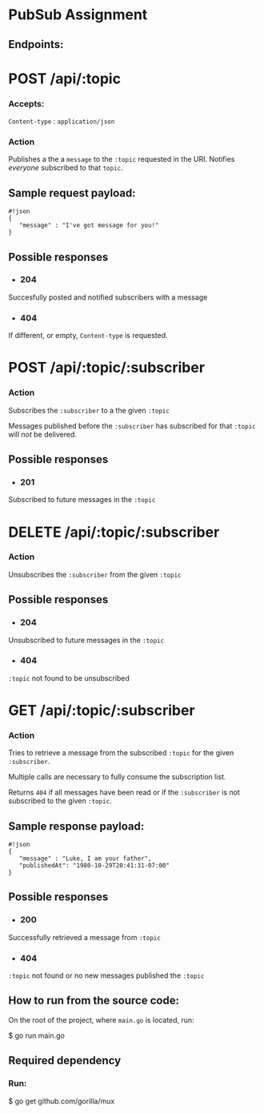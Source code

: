 # PubSub Assignment

## Endpoints:

# POST /api/:topic 

### Accepts: 
`Content-type` : `application/json`

### Action
Publishes a the a `message` to the `:topic` requested in the URI. 
Notifies *everyone* subscribed to that `topic`.

## Sample request payload:
```
#!json
{
   "message" : "I've got message for you!"
}
```

## Possible responses

* ### 204
Succesfully posted and notified subscribers with a message

* ### 404
If different, or empty, `Content-type` is requested.

# POST /api/:topic/:subscriber

### Action
Subscribes the `:subscriber` to a the given `:topic`

Messages published before the `:subscriber` has subscribed for that `:topic` will *not* be delivered.

## Possible responses

* ### 201
Subscribed to future messages in the `:topic`
	
# DELETE /api/:topic/:subscriber 

### Action
Unsubscribes the `:subscriber` from the given `:topic`

## Possible responses

* ### 204
Unsubscribed to future messages in the `:topic`

* ### 404
`:topic` not found to be unsubscribed
	
# GET /api/:topic/:subscriber

### Action
Tries to retrieve a message from the subscribed `:topic` for the given `:subscriber`.

Multiple calls are necessary to fully consume the subscription list. 

Returns `404` if all messages have been read or if the `:subscriber` is not subscribed to the given `:topic`.

## Sample response payload:
```
#!json
{
   "message" : "Luke, I am your father",
   "publishedAt": "1980-10-29T20:41:31-07:00"
}
```
## Possible responses

* ### 200
Successfully retrieved a message from `:topic`

* ### 404
`:topic` not found or no new messages published the `:topic` 


## How to run from the source code:
On the root of the project, where `main.go` is located, run:

$ go run main.go

## Required  dependency
### Run:
$ go get github.com/gorilla/mux